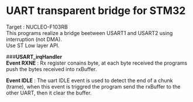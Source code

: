 # **UART transparent bridge for STM32**
Target : NUCLEO-F103RB  
This programs realize a bridge beetween USART1 and USART2 using interruption (not DMA).  
Use ST Low layer API.  


###**USART_irqHandler**  
**Event RXNE** : Rx register conains byte, at each byte received the programs push the bytes received into rxBuffer.

**Event IDLE** : The uart IDLE event is used to detect the end of a chunk (trame), when this event is triggred the program send the rxBuffer to the other UART, then it clear the buffer.
